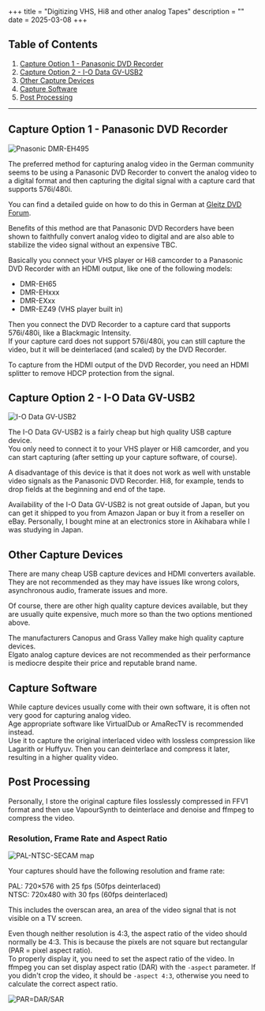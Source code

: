 +++
title = "Digitizing VHS, Hi8 and other analog Tapes"
description = ""
date = 2025-03-08
+++

## Table of Contents

1. [Capture Option 1 - Panasonic DVD Recorder](#capture-option-1---panasonic-dvd-recorder)
2. [Capture Option 2 - I-O Data GV-USB2](#capture-option-2---i-o-data-gv-usb2)
3. [Other Capture Devices](#other-capture-devices)
4. [Capture Software](#capture-software)
5. [Post Processing](#post-processing)

---

## Capture Option 1 - Panasonic DVD Recorder

![Pnasonic DMR-EH495](../dmr-eh495.jpg)

The preferred method for capturing analog video in the German community seems to be using a Panasonic DVD Recorder to convert the analog video to a digital format and then capturing the digital signal with a capture card that supports 576i/480i.

You can find a detailed guide on how to do this in German at [Gleitz DVD Forum](https://gleitz.info/forum/index.php?thread/47572-tutorial-hochwertiges-digitalisieren-von-analogen-vhs-videokassetten-und-andere/).

Benefits of this method are that Panasonic DVD Recorders have been shown to faithfully convert analog video to digital and are also able to stabilize the video signal without an expensive TBC.

Basically you connect your VHS player or Hi8 camcorder to a Panasonic DVD Recorder with an HDMI output, like one of the following models:

- DMR-EH65
- DMR-EHxxx
- DMR-EXxx
- DMR-EZ49 (VHS player built in)

Then you connect the DVD Recorder to a capture card that supports 576i/480i, like a Blackmagic Intensity.  
If your capture card does not support 576i/480i, you can still capture the video, but it will be deinterlaced (and scaled) by the DVD Recorder.

To capture from the HDMI output of the DVD Recorder, you need an HDMI splitter to remove HDCP protection from the signal.

## Capture Option 2 - I-O Data GV-USB2

![I-O Data GV-USB2](../gv-usb2.jpg)

The I-O Data GV-USB2 is a fairly cheap but high quality USB capture device.  
You only need to connect it to your VHS player or Hi8 camcorder, and you can start capturing (after setting up your capture software, of course).

A disadvantage of this device is that it does not work as well with unstable video signals as the Panasonic DVD Recorder. Hi8, for example, tends to drop fields at the beginning and end of the tape.

Availability of the I-O Data GV-USB2 is not great outside of Japan, but you can get it shipped to you from Amazon Japan or buy it from a reseller on eBay. Personally, I bought mine at an electronics store in Akihabara while I was studying in Japan.

## Other Capture Devices

There are many cheap USB capture devices and HDMI converters available. They are not recommended as they may have issues like wrong colors, asynchronous audio, framerate issues and more.

Of course, there are other high quality capture devices available, but they are usually quite expensive, much more so than the two options mentioned above.

The manufacturers Canopus and Grass Valley make high quality capture devices.  
Elgato analog capture devices are not recommended as their performance is mediocre despite their price and reputable brand name.

## Capture Software

While capture devices usually come with their own software, it is often not very good for capturing analog video.  
Age appropriate software like VirtualDub or AmaRecTV is recommended instead.  
Use it to capture the original interlaced video with lossless compression like Lagarith or Huffyuv. Then you can deinterlace and compress it later, resulting in a higher quality video.

## Post Processing

Personally, I store the original capture files losslessly compressed in FFV1 format and then use VapourSynth to deinterlace and denoise and ffmpeg to compress the video.

<!--You can find more information on how to filter video with VapourSynth [here](../vapoursynth).-->

### Resolution, Frame Rate and Aspect Ratio

![PAL-NTSC-SECAM map](../PAL-NTSC-SECAM.svg)

Your captures should have the following resolution and frame rate:

PAL:  720×576 with 25 fps (50fps deinterlaced)  
NTSC: 720x480 with 30 fps (60fps deinterlaced)

This includes the overscan area, an area of the video signal that is not visible on a TV screen.

Even though neither resolution is 4:3, the aspect ratio of the video should normally be 4:3. This is because the pixels are not square but rectangular (PAR = pixel aspect ratio).  
To properly display it, you need to set the aspect ratio of the video. In ffmpeg you can set display aspect ratio (DAR) with the `-aspect` parameter. If you didn't crop the video, it should be `-aspect 4:3`, otherwise you need to calculate the correct aspect ratio.

<img src="../pardarsar.svg" alt="PAR=DAR/SAR" class="invert-dark">
